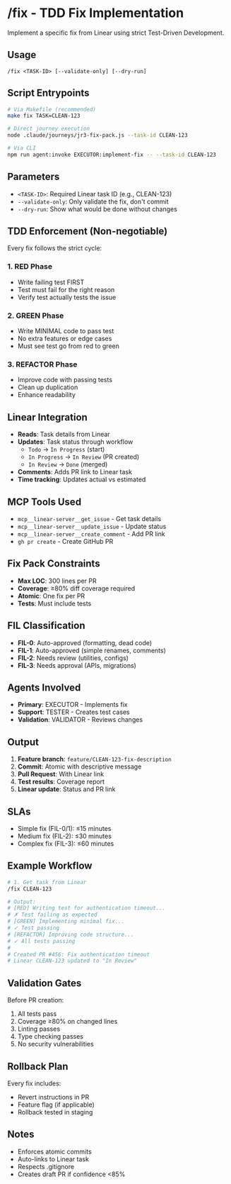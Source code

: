 # /fix - TDD Fix Implementation

Implement a specific fix from Linear using strict Test-Driven Development.

## Usage
```
/fix <TASK-ID> [--validate-only] [--dry-run]
```

## Script Entrypoints
```bash
# Via Makefile (recommended)
make fix TASK=CLEAN-123

# Direct journey execution
node .claude/journeys/jr3-fix-pack.js --task-id CLEAN-123

# Via CLI
npm run agent:invoke EXECUTOR:implement-fix -- --task-id CLEAN-123
```

## Parameters
- `<TASK-ID>`: Required Linear task ID (e.g., CLEAN-123)
- `--validate-only`: Only validate the fix, don't commit
- `--dry-run`: Show what would be done without changes

## TDD Enforcement (Non-negotiable)
Every fix follows the strict cycle:

### 1. RED Phase
- Write failing test FIRST
- Test must fail for the right reason
- Verify test actually tests the issue

### 2. GREEN Phase
- Write MINIMAL code to pass test
- No extra features or edge cases
- Must see test go from red to green

### 3. REFACTOR Phase
- Improve code with passing tests
- Clean up duplication
- Enhance readability

## Linear Integration
- **Reads**: Task details from Linear
- **Updates**: Task status through workflow
  - `Todo` → `In Progress` (start)
  - `In Progress` → `In Review` (PR created)
  - `In Review` → `Done` (merged)
- **Comments**: Adds PR link to Linear task
- **Time tracking**: Updates actual vs estimated

## MCP Tools Used
- `mcp__linear-server__get_issue` - Get task details
- `mcp__linear-server__update_issue` - Update status
- `mcp__linear-server__create_comment` - Add PR link
- `gh pr create` - Create GitHub PR

## Fix Pack Constraints
- **Max LOC**: 300 lines per PR
- **Coverage**: ≥80% diff coverage required
- **Atomic**: One fix per PR
- **Tests**: Must include tests

## FIL Classification
- **FIL-0**: Auto-approved (formatting, dead code)
- **FIL-1**: Auto-approved (simple renames, comments)
- **FIL-2**: Needs review (utilities, configs)
- **FIL-3**: Needs approval (APIs, migrations)

## Agents Involved
- **Primary**: EXECUTOR - Implements fix
- **Support**: TESTER - Creates test cases
- **Validation**: VALIDATOR - Reviews changes

## Output
1. **Feature branch**: `feature/CLEAN-123-fix-description`
2. **Commit**: Atomic with descriptive message
3. **Pull Request**: With Linear link
4. **Test results**: Coverage report
5. **Linear update**: Status and PR link

## SLAs
- Simple fix (FIL-0/1): ≤15 minutes
- Medium fix (FIL-2): ≤30 minutes
- Complex fix (FIL-3): ≤60 minutes

## Example Workflow
```bash
# 1. Get task from Linear
/fix CLEAN-123

# Output:
# [RED] Writing test for authentication timeout...
# ✗ Test failing as expected
# [GREEN] Implementing minimal fix...
# ✓ Test passing
# [REFACTOR] Improving code structure...
# ✓ All tests passing
#
# Created PR #456: Fix authentication timeout
# Linear CLEAN-123 updated to "In Review"
```

## Validation Gates
Before PR creation:
1. All tests pass
2. Coverage ≥80% on changed lines
3. Linting passes
4. Type checking passes
5. No security vulnerabilities

## Rollback Plan
Every fix includes:
- Revert instructions in PR
- Feature flag (if applicable)
- Rollback tested in staging

## Notes
- Enforces atomic commits
- Auto-links to Linear task
- Respects .gitignore
- Creates draft PR if confidence <85%